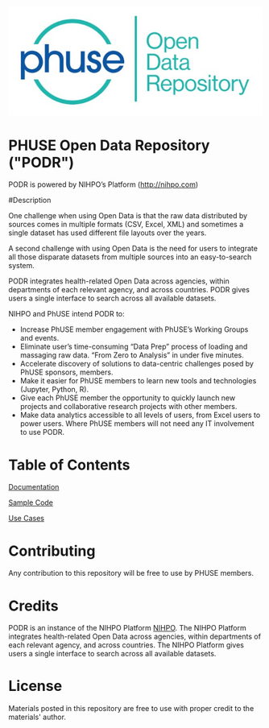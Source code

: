 ![PHUSE PODR Logo Logo](PODR.jpeg)
# PHUSE Open Data Repository ("PODR")
PODR is powered by NIHPO’s Platform (http://nihpo.com)

#Description

One challenge when using Open Data is that the raw data distributed by sources comes in multiple formats (CSV, Excel, XML) and sometimes a single dataset has used different file layouts over the years.

A second challenge with using Open Data is the need for users to integrate all those disparate datasets from multiple sources into an easy-to-search system.

PODR integrates health-related Open Data across agencies, within departments of each relevant agency, and across countries. PODR gives users a single interface to search across all available datasets.

NIHPO and PhUSE intend PODR to:
* Increase PhUSE member engagement with PhUSE’s Working Groups and events.
* Eliminate user’s time-consuming “Data Prep” process of loading and massaging raw data. “From Zero to Analysis” in under five minutes.
* Accelerate discovery of solutions to data-centric challenges posed by PhUSE sponsors, members.
* Make it easier for PhUSE members to learn new tools and technologies (Jupyter, Python, R).
* Give each PhUSE member the opportunity to quickly launch new projects and collaborative research projects with other members.
* Make data analytics accessible to all levels of users, from Excel users to power users.
Where PhUSE members will not need any IT involvement to use PODR.


# Table of Contents
[Documentation](/documentation)

[Sample Code](/sample_code)

[Use Cases](/use_cases)


# Contributing
Any contribution to this repository will be free to use by PHUSE members.

# Credits
PODR is an instance of the NIHPO Platform [NIHPO](http://nihpo.com).
The NIHPO Platform integrates health-related Open Data across agencies, within departments of each relevant agency, and across countries. The NIHPO Platform gives users a single interface to search across all available datasets.

# License
Materials posted in this repository are free to use with proper credit to the materials' author.